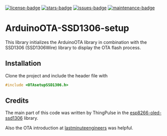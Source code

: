 [![license-badge][]][license-link] [![stars-badge][]][star-link] [![issues-badge][]][issues-link] [![maintenance-badge]][maintenance-link]

# ArduinoOTA-SSD1306-setup
This library initializes the ArduinoOTA library in combination with the SSD1306 (SSD1306Wire) library to display the OTA flash process.

## Installation
Clone the project and include the header file with
```cpp
#include <OTAsetupSSD1306.h>
```

## Credits
The main part of this code was written by ThingPulse in the [esp8266-oled-ssd1306](https://github.com/ThingPulse/esp8266-oled-ssd1306/blob/master/examples/SSD1306OTADemo/SSD1306OTADemo.ino) library.

Also the OTA introduction at [lastminuteengineers](https://lastminuteengineers.com/esp8266-ota-updates-arduino-ide/) was helpful.

[license-badge]:        https://img.shields.io/badge/License-MIT-yellow.svg?style=flat-square
[license-link]:         https://choosealicense.com/licenses/mit/
[stars-badge]:          https://img.shields.io/github/stars/lukas0711/ArduinoOTA-SSD1306-setup?style=flat-square
[star-link]:            https://github.com/lukas0711/ArduinoOTA-SSD1306-setup/
[issues-badge]:         https://img.shields.io/github/issues/lukas0711/ArduinoOTA-SSD1306-setup?style=flat-square
[issues-link]:          https://github.com/lukas0711/ArduinoOTA-SSD1306-setup/issues/
[maintenance-badge]:    https://img.shields.io/maintenance/yes/2021?style=flat-square
[maintenance-link]:     https://github.com/lukas0711/ArduinoOTA-SSD1306-setup/graphs/commit-activity